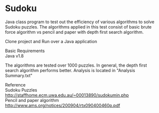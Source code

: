 # Sudoku
Java class program to test out the efficiency of various algorithms to solve Sudoku puzzles.
The algorithms applied in this test consist of basic brute force algorithm vs pencil and paper with depth first search algorithm.

Clone project and Run over a Java application

Basic Requirements<br />
Java v1.8

The algorithms are tested over 1000 puzzles.
In general, the depth first search algorithm performs better.
Analysis is located in "Analysis Summary.txt"

Reference <br />
Sudoku Puzzles<br />
http://staffhome.ecm.uwa.edu.au/~00013890/sudokumin.php<br />
Pencil and paper algorithm<br />
http://www.ams.org/notices/200904/rtx090400460p.pdf
